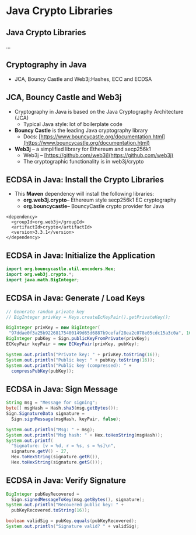 # Java Crypto Libraries

## Java Crypto Libraries

...

## Cryptography in Java

* JCA, Bouncy Castle and Web3j:Hashes, ECC and ECDSA

## JCA, Bouncy Castle and Web3j

* Cryptography in Java is based on the Java Cryptography Architecture \(JCA\)
  * Typical Java style: lot of boilerplate code
* **Bouncy Castle** is the leading Java cryptography library
  * Docs: [https://www.bouncycastle.org/documentation.html](https://www.bouncycastle.org/documentation.html)
* **Web3j** – a simplified library for Ethereum and secp256k1
  * Web3j – [https://github.com/web3j](https://github.com/web3j)
  * The cryptographic functionality is in web3j/crypto

## ECDSA in Java: Install the Crypto Libraries

* This **Maven** dependency will install the following libraries:
  * **org.web3j.crypto**– Ethereum style secp256k1 EC cryptography
  * **org.bouncycastle**– BouncyCastle crypto provider for Java

```markup
<dependency>
  <groupId>org.web3j</groupId>
  <artifactId>crypto</artifactId>
  <version>3.3.1</version>
</dependency>
```

## ECDSA in Java: Initialize the Application

```java
import org.bouncycastle.util.encoders.Hex;
import org.web3j.crypto.*;
import java.math.BigInteger;
```

## ECDSA in Java: Generate / Load Keys

```java
// Generate random private key
// BigInteger privKey = Keys.createEcKeyPair().getPrivateKey(); 

BigInteger privKey = new BigInteger(
 "97ddae0f3a25b92268175400149d65d6887b9cefaf28ea2c078e05cdc15a3c0a", 16);
BigInteger pubKey = Sign.publicKeyFromPrivate(privKey);
ECKeyPair keyPair = new ECKeyPair(privKey, pubKey);

System.out.println("Private key: " + privKey.toString(16));
System.out.println("Public key: " + pubKey.toString(16));
System.out.println("Public key (compressed): " +
  compressPubKey(pubKey));
```

## ECDSA in Java: Sign Message

```java
String msg = "Message for signing";
byte[] msgHash = Hash.sha3(msg.getBytes());
Sign.SignatureData signature =
  Sign.signMessage(msgHash, keyPair, false);

System.out.println("Msg: " + msg);
System.out.println("Msg hash: " + Hex.toHexString(msgHash));
System.out.printf(
  "Signature: [v = %d, r = %s, s = %s]\n",
  signature.getV() - 27,
  Hex.toHexString(signature.getR()),
  Hex.toHexString(signature.getS()));
```

## ECDSA in Java: Verify Signature

```java
BigInteger pubKeyRecovered =
  Sign.signedMessageToKey(msg.getBytes(), signature);
System.out.println("Recovered public key: " +
  pubKeyRecovered.toString(16));

boolean validSig = pubKey.equals(pubKeyRecovered);
System.out.println("Signature valid? " + validSig);
```

